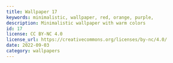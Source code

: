 ```yaml
---
title: Wallpaper 17
keywords: minimalistic, wallpaper, red, orange, purple,
description: Minimalistic wallpaper with warm colors
id: 17
license: CC BY-NC 4.0
license_url: https://creativecommons.org/licenses/by-nc/4.0/
date: 2022-09-03
category: wallpapers
---
```

